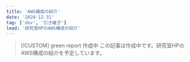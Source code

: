 ```yaml
---
title: 'AWS構成の紹介'
date: '2024-12-31'
tag: ['dev', '引き継ぎ']
lead: '研究室HPのAWS構成の紹介'
---
```


> [!CUSTOM] green report 作成中
> この記事は作成中です。研究室HPのAWS構成の紹介を予定しています。
